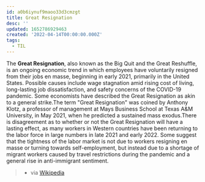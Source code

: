 ```yaml
---
id: a0b6iynuf9maoo33d3cmzgt
title: Great Resignation
desc: ''
updated: 1652786929463
created: '2022-04-14T00:00:00.000Z'
tags:
  - TIL
---
```


The **Great Resignation**, also known as the Big Quit and the Great Reshuffle, is an ongoing economic trend in which employees have voluntarily resigned from their jobs en masse, beginning in early 2021, primarily in the United States. Possible causes include wage stagnation amid rising cost of living, long-lasting job dissatisfaction, and safety concerns of the COVID-19 pandemic. Some economists have described the Great Resignation as akin to a general strike.The term "Great Resignation" was coined by Anthony Klotz, a professor of management at Mays Business School at Texas A&M University, in May 2021, when he predicted a sustained mass exodus.There is disagreement as to whether or not the Great Resignation will have a lasting effect, as many workers in Western countries have been returning to the labor force in large numbers in late 2021 and early 2022. Some suggest that the tightness of the labor market is not due to workers resigning en masse or turning towards self-employment, but instead due to a shortage of migrant workers caused by travel restrictions during the pandemic and a general rise in anti-immigrant sentiment. 
> - via [Wikipedia](https://en.wikipedia.org/wiki/Great%20Resignation)

